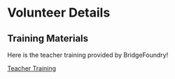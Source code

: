 # Volunteer Details

## Training Materials

Here is the teacher training provided by BridgeFoundry!

[Teacher Training](https://docs.google.com/presentation/d/1y0mS4BzBlXtv4J9QQmG7cc8kGXKEuyzUlV3tg9sTlt4/edit#slide=id.p)
